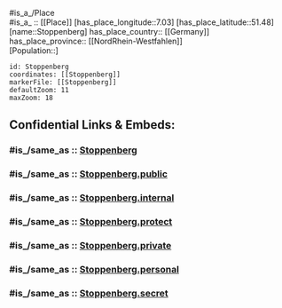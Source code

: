 ﻿---
confidential: public
isDeleted: false
location:
- 51.48
- 7.03
mapmarker: city
mapzoom:
- 7
- 12
SpocWebEntityId: 34593
tags:
- geo/City
type: City
---

#is_a_/Place  
#is_a_ :: [[Place]] 
[has_place_longitude::7.03] 
[has_place_latitude::51.48] 
[name::Stoppenberg] 
has_place_country:: [[Germany]]  
has_place_province:: [[NordRhein-Westfahlen]]  
[Population::] 



```leaflet
id: Stoppenberg
coordinates: [[Stoppenberg]] 
markerFile: [[Stoppenberg]] 
defaultZoom: 11 
maxZoom: 18
```


## Confidential Links & Embeds: 

### #is_/same_as :: [Stoppenberg](/_Standards/Earth/Continent/Europe/Europe~Central/Germany/Germany~West/Nordrhein-Westfalen/counties~NW/Essen,Ruhr/Stoppenberg.md) 

### #is_/same_as :: [Stoppenberg.public](/_public/Earth/Continent/Europe/Europe~Central/Germany/Germany~West/Nordrhein-Westfalen/counties~NW/Essen,Ruhr/Stoppenberg.public.md) 

### #is_/same_as :: [Stoppenberg.internal](/_internal/Earth/Continent/Europe/Europe~Central/Germany/Germany~West/Nordrhein-Westfalen/counties~NW/Essen,Ruhr/Stoppenberg.internal.md) 

### #is_/same_as :: [Stoppenberg.protect](/_protect/Earth/Continent/Europe/Europe~Central/Germany/Germany~West/Nordrhein-Westfalen/counties~NW/Essen,Ruhr/Stoppenberg.protect.md) 

### #is_/same_as :: [Stoppenberg.private](/_private/Earth/Continent/Europe/Europe~Central/Germany/Germany~West/Nordrhein-Westfalen/counties~NW/Essen,Ruhr/Stoppenberg.private.md) 

### #is_/same_as :: [Stoppenberg.personal](/_personal/Earth/Continent/Europe/Europe~Central/Germany/Germany~West/Nordrhein-Westfalen/counties~NW/Essen,Ruhr/Stoppenberg.personal.md) 

### #is_/same_as :: [Stoppenberg.secret](/_secret/Earth/Continent/Europe/Europe~Central/Germany/Germany~West/Nordrhein-Westfalen/counties~NW/Essen,Ruhr/Stoppenberg.secret.md)

